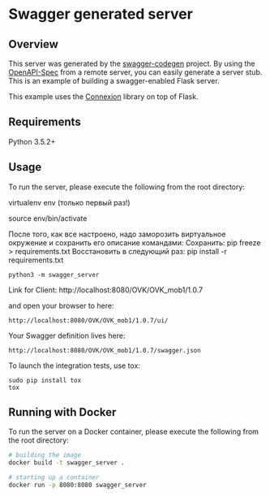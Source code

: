 # Swagger generated server

## Overview
This server was generated by the [swagger-codegen](https://github.com/swagger-api/swagger-codegen) project. By using the
[OpenAPI-Spec](https://github.com/swagger-api/swagger-core/wiki) from a remote server, you can easily generate a server stub.  This
is an example of building a swagger-enabled Flask server.

This example uses the [Connexion](https://github.com/zalando/connexion) library on top of Flask.

## Requirements
Python 3.5.2+

## Usage
To run the server, please execute the following from the root directory:

virtualenv env (только первый раз!)
 

source env/bin/activate

После того, как все настроено, надо заморозить виртуальное окружение и сохранить его описание командами:
Сохранить:
pip freeze > requirements.txt
Восстановить в следующий раз:
pip install -r requirements.txt

```
python3 -m swagger_server
```

Link for Client:
http://localhost:8080/OVK/OVK_mob1/1.0.7

and open your browser to here:

```
http://localhost:8080/OVK/OVK_mob1/1.0.7/ui/
```

Your Swagger definition lives here:

```
http://localhost:8080/OVK/OVK_mob1/1.0.7/swagger.json
```

To launch the integration tests, use tox:
```
sudo pip install tox
tox
```

## Running with Docker

To run the server on a Docker container, please execute the following from the root directory:

```bash
# building the image
docker build -t swagger_server .

# starting up a container
docker run -p 8080:8080 swagger_server
```